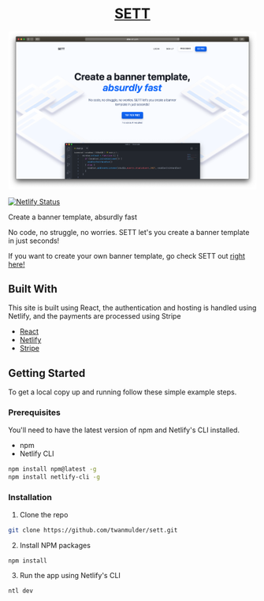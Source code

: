 <h1 align="center"><a href="be-sett.com?ref=github">SETT</a></h1>

<a href="be-sett.com?ref=github"><img alt="screenshot of the homepage of SETT" src="./src/assets/site-screenshot.png"/></a>

[![Netlify Status](https://api.netlify.com/api/v1/badges/ea93c5b0-e573-4679-abdc-23749e63894a/deploy-status)](https://app.netlify.com/sites/sett-test/deploys)

Create a banner template, absurdly fast

No code, no struggle, no worries. SETT let's you create a banner template in just seconds!

If you want to create your own banner template, go check SETT out [right here!](https://be-sett.com?ref=github)

## Built With
This site is built using React, the authentication and hosting is handled using Netlify, and the payments are processed using Stripe
* [React](https://reactjs.org/)
* [Netlify](https://www.netlify.com/)
* [Stripe](https://stripe.com)

## Getting Started

To get a local copy up and running follow these simple example steps.

### Prerequisites

You'll need to have the latest version of npm and Netlify's CLI installed.
* npm
* Netlify CLI
```sh
npm install npm@latest -g
npm install netlify-cli -g
```

### Installation

1. Clone the repo
```sh
git clone https://github.com/twanmulder/sett.git
```
2. Install NPM packages
```sh
npm install
```
3. Run the app using Netlify's CLI
```sh
ntl dev
```
